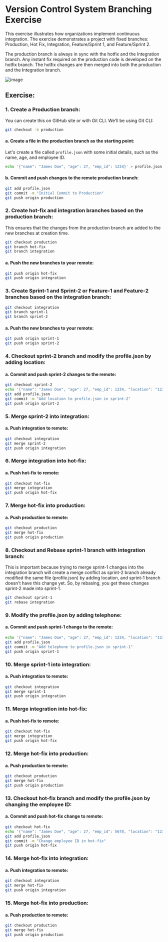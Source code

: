 # Version Control System Branching Exercise

This exercise illustrates how organizations implement continuous integration. The exercise demonstrates a project with fixed branches: Production, Hot Fix, Integration, Feature/Sprint 1, and Feature/Sprint 2.

The production branch is always in sync with the hotfix and the Integration branch. Any instant fix required on the production code is developed on the hotfix branch. The hotfix changes are then merged into both the production and the Integration branch.

![image](https://github.com/Career-Navigator-Academy/git-final-project/assets/152508691/dd985b05-2169-4540-b894-80f4d8ef2e6d)

## Exercise:

### 1. Create a Production branch:

You can create this on GitHub site or with Git CLI. We'll be using Git CLI:

```bash
git checkout -b production
```

#### a. Create a file in the production branch as the starting point:

Let's create a file called `profile.json` with some initial details, such as the name, age, and employee ID.

```bash
echo '{"name": "James Doe", "age": 27, "emp_id": 1234}' > profile.json
```

#### b. Commit and push changes to the remote production branch:

```bash
git add profile.json
git commit -m "Initial Commit to Production"
git push origin production
```

### 2. Create hot-fix and integration branches based on the production branch:

This ensures that the changes from the production branch are added to the new branches at creation time.

```bash
git checkout production
git branch hot-fix
git branch integration
```

#### a. Push the new branches to your remote:

```bash
git push origin hot-fix
git push origin integration
```

### 3. Create Sprint-1 and Sprint-2 or Feature-1 and Feature-2 branches based on the integration branch:

```bash
git checkout integration
git branch sprint-1
git branch sprint-2
```

#### a. Push the new branches to your remote:

```bash
git push origin sprint-1
git push origin sprint-2
```

### 4. Checkout sprint-2 branch and modify the profile.json by adding location:

#### a. Commit and push sprint-2 changes to the remote:

```bash
git checkout sprint-2
echo '{"name": "James Doe", "age": 27, "emp_id": 1234, "location": "123-street"}' > profile.json
git add profile.json
git commit -m "Add location to profile.json in sprint-2"
git push origin sprint-2
```

### 5. Merge sprint-2 into integration:

#### a. Push integration to remote:

```bash
git checkout integration
git merge sprint-2
git push origin integration
```

### 6. Merge integration into hot-fix:

#### a. Push hot-fix to remote:

```bash
git checkout hot-fix
git merge integration
git push origin hot-fix
```

### 7. Merge hot-fix into production:

#### a. Push production to remote:

```bash
git checkout production
git merge hot-fix
git push origin production
```

### 8. Checkout and Rebase sprint-1 branch with integration branch:

This is important because trying to merge sprint-1 changes into the integration branch will create a merge conflict as sprint-2 branch already modified the same file (profile.json) by adding location, and sprint-1 branch doesn't have this change yet. So, by rebasing, you get these changes sprint-2 made into sprint-1.

```bash
git checkout sprint-1
git rebase integration
```

### 9. Modify the profile.json by adding telephone:

#### a. Commit and push sprint-1 change to the remote:

```bash
echo '{"name": "James Doe", "age": 27, "emp_id": 1234, "location": "123-street", "telephone": "555-1234"}' > profile.json
git add profile.json
git commit -m "Add telephone to profile.json in sprint-1"
git push origin sprint-1
```

### 10. Merge sprint-1 into integration:

#### a. Push integration to remote:

```bash
git checkout integration
git merge sprint-1
git push origin integration
```

### 11. Merge integration into hot-fix:

#### a. Push hot-fix to remote:

```bash
git checkout hot-fix
git merge integration
git push origin hot-fix
```

### 12. Merge hot-fix into production:

#### a. Push production to remote:

```bash
git checkout production
git merge hot-fix
git push origin production
```

### 13. Checkout hot-fix branch and modify the profile.json by changing the employee ID:

#### a. Commit and push hot-fix change to remote:

```bash
git checkout hot-fix
echo '{"name": "James Doe", "age": 27, "emp_id": 5678, "location": "123-street", "telephone": "555-1234"}' > profile.json
git add profile.json
git commit -m "Change employee ID in hot-fix"
git push origin hot-fix
```

### 14. Merge hot-fix into integration:

#### a. Push integration to remote:

```bash
git checkout integration
git merge hot-fix
git push origin integration
```

### 15. Merge hot-fix into production:

#### a. Push production to remote:

```bash
git checkout production
git merge hot-fix
git push origin production
```
